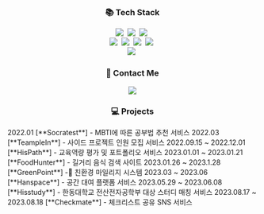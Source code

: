 

<h3 align="center">📚 Tech Stack </h3>
<p align="center">
  <img src="https://img.shields.io/badge/Java-007396?style=flat-square&logo=Java&logoColor=white"/></a>&nbsp
  <img src="https://img.shields.io/badge/C++-blue?style=flat-square"/></a>&nbsp 
  <img src="https://img.shields.io/badge/Javascript-ffb13b?style=flat-square&logo=javascript&logoColor=white"/></a>&nbsp 
  <br>
  <img src="https://img.shields.io/badge/Spring-6DB33F?style=flat-square&logo=Spring&logoColor=white"/></a>&nbsp
  <img src="https://img.shields.io/badge/SpringBoot-6DB33F?style=flat-square&logo=SpringBoot&logoColor=white"/></a>&nbsp 
  <img src="https://img.shields.io/badge/JPA-green?style=flat-square&"/></a>&nbsp 
  <img src="https://img.shields.io/badge/React-61DAFB?style=flat-square&logo=React&logoColor=white"/></a>&nbsp

  <br>
  <img src="https://img.shields.io/badge/Mysql-E6B91E?style=flat-square&logo=MySql&logoColor=white"/></a>&nbsp 
   

</p>


<h3 align="center">🌈 Contact Me </h3>

<p align="center">
  <a href="mailto:inhyeok38@gmail.com"><img src="https://img.shields.io/badge/Gmail-d14836?style=flat-square&logo=Gmail&logoColor=white&link=kimhyein7110@gmail.com"/></a>
</p>


<h3 align="center">💻 Projects </h3>
2022.01 [**Socratest**] - MBTI에 따른 공부법 추천 서비스
2022.03 [**TeampleIn**] - 사이드 프로젝트 인원 모집 서비스
2022.09.15 ~ 2022.12.01 [**HisPath**] - 교육역량 평가 및 포트폴리오 서비스
2023.01.01 ~ 2023.01.21 [**FoodHunter**] - 길거리 음식 검색 사이트
2023.01.26 ~ 2023.1.28 [**GreenPoint**] - 친환경 마일리지 시스템 
2023.03 ~ 2023.06 [**Hanspace**] - 공간 대여 플랫폼 서비스
2023.05.29 ~ 2023.06.08 [**Hisstudy**] - 한동대학교 전산전자공학부 대상 스터디 매칭 서비스
2023.08.17 ~ 2023.08.18 [**Checkmate**] - 체크리스트 공유 SNS 서비스
